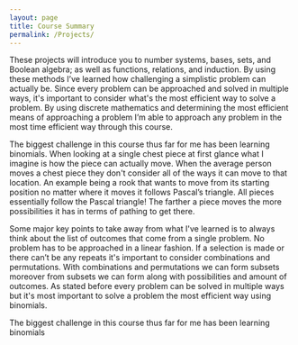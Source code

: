 ```yaml
---
layout: page
title: Course Summary
permalink: /Projects/
---
```

These projects will introduce you to number systems, bases, sets, and Boolean algebra; as well as functions, relations, and induction. By using these methods I’ve learned how challenging a simplistic problem can actually be. Since every problem can be approached and solved in multiple ways, it's important to consider what's the most efficient way to solve a problem. By using discrete mathematics and determining the most efficient means of approaching a problem I’m able to approach any problem in the most time efficient way through this course.

The biggest challenge in this course thus far for me has been learning binomials. When looking at a single chest piece at first glance what I imagine is how the piece can actually move. When the average person moves a chest piece they don't consider all of the ways it can move to that location. An example being a rook that wants to move from its starting position no matter where it moves it follows Pascal’s triangle. All pieces essentially follow the Pascal triangle! The farther a piece moves the more possibilities it has in terms of pathing to get there.

Some major key points to take away from what I've learned is to always think about the list of outcomes that come from a single problem. No problem has to be approached in a linear fashion. If a selection is made or there can’t be any repeats it's important to consider combinations and permutations. With combinations and permutations we can form subsets moreover from subsets we can form along with possibilities and amount of outcomes. As stated before every problem can be solved in multiple ways but it's most important to solve a problem the most efficient way using binomials.  


The biggest challenge in this course thus far for me has been learning binomials
